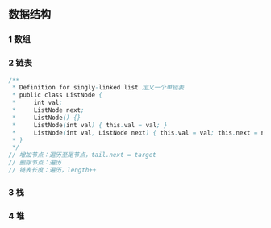 ## 数据结构

### 1 数组

### 2 链表



``` java
/**
 * Definition for singly-linked list.定义一个单链表
 * public class ListNode {
 *     int val;
 *     ListNode next;
 *     ListNode() {}
 *     ListNode(int val) { this.val = val; }
 *     ListNode(int val, ListNode next) { this.val = val; this.next = next; }
 * }
 */
// 增加节点：遍历至尾节点，tail.next = target
// 删除节点：遍历
// 链表长度：遍历，length++
```



### 3 栈

### 4 堆


